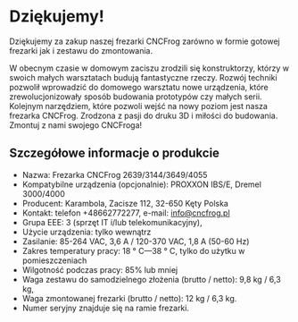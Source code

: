 # Dziękujemy!
Dziękujemy za zakup naszej frezarki CNCFrog zarówno w formie gotowej frezarki jak i zestawu do zmontowania. 

W obecnym czasie w domowym zaciszu zrodzili się konstruktorzy, którzy w swoich małych warsztatach budują fantastyczne rzeczy. Rozwój techniki pozwolił wprowadzić do domowego warsztatu nowe urządzenia, które zrewolucjonizowały sposób budowania prototypów czy małych serii. Kolejnym narzędziem, które pozwoli wejść na nowy poziom jest nasza frezarka CNCFrog. Zrodzona z pasji do druku 3D i miłości do budowania. Zmontuj z nami swojego CNCFroga! 


## Szczegółowe informacje o produkcie
* Nazwa: Frezarka CNCFrog 2639/3144/3649/4055
* Kompatybilne urządzenia (opcjonalnie): PROXXON IBS/E, Dremel 3000/4000
* Producent: Karambola, Zacisze 112, 32-650 Kęty Polska
* Kontakt: telefon +48662772277, e-mail: ​info@cncfrog.pl
* Grupa EEE: 3 (sprzęt IT i/lub telekomunikacyjny), 
* Użycie urządzenia: tylko wewnątrz
* Zasilanie: 85-264 VAC, 3,6 A / 120-370 VAC, 1,8 A (50-60 Hz)
* Zakres temperatury pracy: 18 ° C—38 ° C, tylko do użytku w pomieszczeniach
* Wilgotność podczas pracy: 85% lub mniej
* Waga zestawu do samodzielnego złożenia (brutto / netto): 9,8 kg / 6,3 kg, 
* Waga zmontowanej frezarki (brutto / netto): 12 kg / 6,3 kg. 
* Numer seryjny znajduje się na ramie frezarki.
